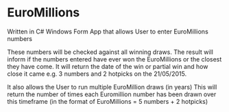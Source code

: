 # EuroMillions
Written in C# Windows Form App that allows User to enter EuroMillions numbers

These numbers will be checked against all winning draws. 
The result will inform if the numbers entered have ever won the EuroMillions or the closest they have come. 
It will return the date of the win or partial win and how close it came e.g. 3 numbers and 2 hotpicks on the 21/05/2015.

It also allows the User to run multiple EuroMillion draws (in years)
This will return the number of times each Euromillion number has been drawn over this timeframe (in the format of EuroMillions = 5 numbers + 2 hotpicks)
